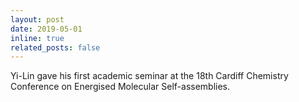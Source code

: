 ```yaml
---
layout: post
date: 2019-05-01
inline: true
related_posts: false
---
```


Yi-Lin gave his first academic seminar at the 18th Cardiff Chemistry Conference on Energised Molecular Self-assemblies.
